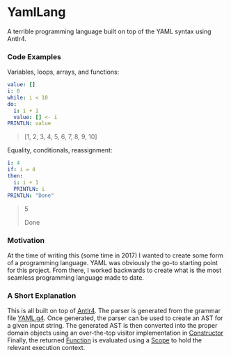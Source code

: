# YamlLang

A terrible programming language built on top of the YAML syntax using Antlr4.

### Code Examples

Variables, loops, arrays, and functions:
```yaml
value: []
i: 0
while: i < 10
do:
  i: i + 1
  value: [] <- i
PRINTLN: value
```

>[1, 2, 3, 4, 5, 6, 7, 8, 9, 10]
 
Equality, conditionals, reassignment:

```yaml
i: 4
if: i = 4
then:
  i: i + 1
  PRINTLN: i
PRINTLN: "Done"
```

> 5
>
> Done

### Motivation

At the time of writing this (some time in 2017) I wanted to create some form of a programming language. 
YAML was obviously the go-to starting point for this project. 
From there, I worked backwards to create what is the most seamless programming language made to date.

### A Short Explanation

This is all built on top of [Antlr4](https://www.antlr.org/). 
The parser is generated from the grammar file [YAML.g4](/src/main/antlr/YAML.g4).
Once generated, the parser can be used to create an AST for a given input string. 
The generated AST is then converted into the proper domain objects using an over-the-top visitor implementation in [Constructor](/src/main/java/in/kyle/yaml/Constructor.java)
Finally, the returned [Function](/src/main/java/in/kyle/yaml/internal/Function.java) is evaluated using a [Scope](/src/main/java/in/kyle/yaml/internal/Scope.java) to hold the relevant execution context.